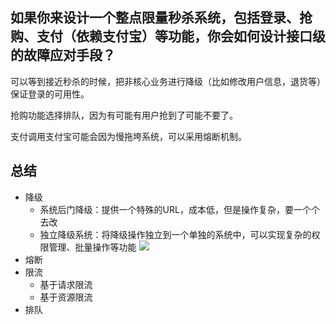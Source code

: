 
## 如果你来设计一个整点限量秒杀系统，包括登录、抢购、支付（依赖支付宝）等功能，你会如何设计接口级的故障应对手段？

可以等到接近秒杀的时候，把非核心业务进行降级（比如修改用户信息，退货等）保证登录的可用性。

抢购功能选择排队，因为有可能有用户抢到了可能不要了。


支付调用支付宝可能会因为慢拖垮系统，可以采用熔断机制。


## 总结

- 降级
    + 系统后门降级：提供一个特殊的URL，成本低，但是操作复杂，要一个个去改
    + 独立降级系统：将降级操作独立到一个单独的系统中，可以实现复杂的权限管理、批量操作等功能 ![](./dljj.png)
- 熔断
- 限流
    + 基于请求限流
    + 基于资源限流
- 排队
